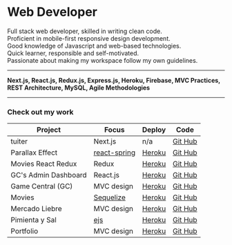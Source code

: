 # Web Developer

Full stack web developer, skilled in writing clean code.  
Proficient in mobile-first responsive design development.  
Good knowledge of Javascript and web-based technologies.  
Quick learner, responsible and self-motivated.  
Passionate about making my workspace follow my own guidelines.  

---

**Next.js, React.js, Redux.js, Express.js, Heroku, Firebase, MVC Practices, REST Architecture, MySQL, Agile Methodologies**

---
### Check out my work
|Project|Focus|Deploy|Code|
|-|-|-|-|
|tuiter|Next.js|n/a|[Git Hub](https://github.com/santiagoGuastavino/tuiter)|
|Parallax Effect|[react-spring](https://react-spring.io/)|[Heroku](https://smg-parallax.herokuapp.com/)|[Git Hub](https://github.com/santiagoGuastavino/parallax-effect)|
|Movies React Redux|Redux|[Heroku](https://smg-movies-redux.herokuapp.com/)|[Git Hub](https://github.com/santiagoGuastavino/movies-react-redux)|
|GC's Admin Dashboard|React.js|[Heroku](https://game-central-dashboard.herokuapp.com/)|[Git Hub](https://github.com/santiagoGuastavino/game-central-dashboard)|
|Game Central (GC)|MVC design|[Heroku](https://g6-game-central.herokuapp.com/)| [Git Hub](https://github.com/matiasncocco/grupo_6_GameCentral)|
|Movies|[Sequelize](https://sequelize.org/)|[Heroku](https://smg-movies.herokuapp.com/)|[Git Hub](https://github.com/santiagoGuastavino/movies)|
|Mercado Liebre|MVC design|[Heroku](https://mercado-liebre-smg.herokuapp.com/)|[Git Hub](https://github.com/santiagoGuastavino/mercadoLiebre)|
|Pimienta y Sal|[ejs](https://ejs.co/)|[Heroku](https://pimienta-y-sal.herokuapp.com/)|[Git Hub](https://github.com/santiagoGuastavino/pimienta-y-sal)|
|Portfolio|MVC design|[Heroku](https://smg-portfolio.herokuapp.com/)|[Git Hub](https://github.com/santiagoGuastavino/portfolio)|

<!-- RESTful Songs | [Heroku](https://musicando-rest.herokuapp.com/) | [Git Hub](https://github.com/santiagoGuastavino/musicando) | -->